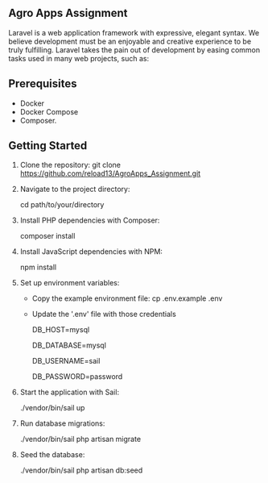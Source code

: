 

## Agro Apps Assignment

Laravel is a web application framework with expressive, elegant syntax. We believe development must be an enjoyable and creative experience to be truly fulfilling. Laravel takes the pain out of development by easing common tasks used in many web projects, such as:
## Prerequisites
- Docker
- Docker Compose
- Composer.

## Getting Started

1. Clone the repository:
   git clone https://github.com/reload13/AgroApps_Assignment.git

2. Navigate to the project directory:
   
   cd path/to/your/directory


4. Install PHP dependencies with Composer:
   
   composer install


6. Install JavaScript dependencies with NPM:

   npm install
   

8. Set up environment variables:

    - Copy the example environment file:
      cp .env.example .env

    - Update the '.env' file with those credentials
       
      DB_HOST=mysql
      
      DB_DATABASE=mysql
      
      DB_USERNAME=sail
      
      DB_PASSWORD=password
      

 9. Start the application with Sail:
   
    ./vendor/bin/sail up
   

11. Run database migrations:
    
    ./vendor/bin/sail php artisan migrate
   

13. Seed the database:
    
    ./vendor/bin/sail php artisan db:seed
   


